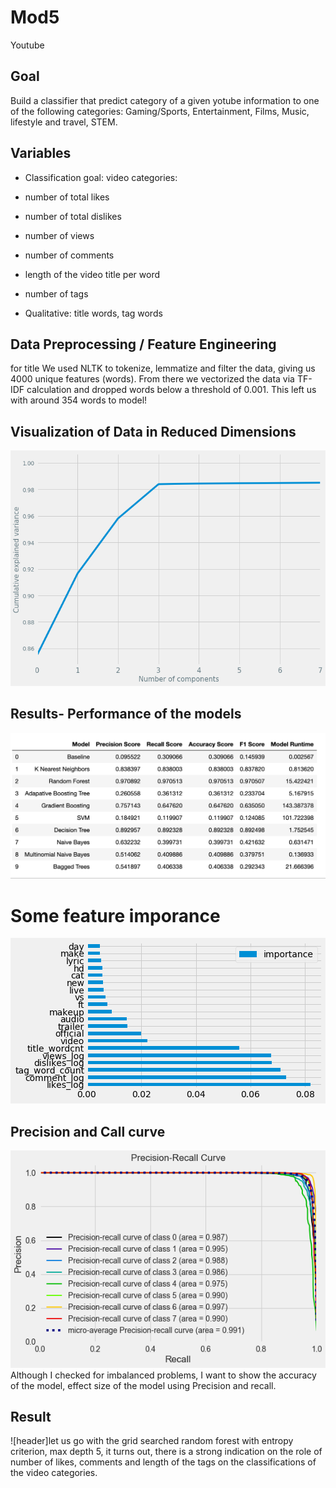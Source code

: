 # Mod5
Youtube
## Goal
Build a classifier that predict category of a given yotube information to one of the following categories: 
Gaming/Sports, Entertainment, Films, Music, lifestyle and travel, STEM.

## Variables
- Classification goal: video categories:
- number of total likes
- number of total dislikes
- number of views
- number of comments
- length of the video title per word
- number of tags

- Qualitative: title words, tag words


## Data Preprocessing / Feature Engineering
for title We used NLTK to tokenize, lemmatize and filter the data, giving us 4000 unique features (words). From there we vectorized the data via TF-IDF calculation and dropped words below a threshold of 0.001. 
This left us with around 354 words to model!

## Visualization of Data in Reduced Dimensions
![header](images/pca.png)

## Results- Performance of the models
![header](images/results.png)

# Some feature imporance
![header](images/featureimportance.png)

## Precision and Call curve 
![header](images/Precisionrecallcurve.png)
Although I checked for imbalanced problems, I want to show the accuracy of the model, effect size of the model using Precision and recall.

## Result
![header]let us go with the grid searched random forest with entropy criterion, max depth 5, it turns out, there is a strong indication on the role of number of likes, comments and length of the tags on the classifications of the video categories. 

